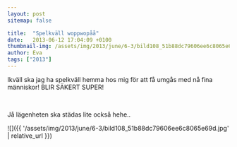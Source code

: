 ```yaml
---
layout: post
sitemap: false

title:  "Spelkväll woppwopåå"
date:   2013-06-12 17:04:09 +0100
thumbnail-img: /assets/img/2013/june/6-3/bild108_51b88dc79606ee6c8065e69d.jpg
author: Eva
tags: ["2013"]
---
```


Ikväll ska jag ha spelkväll hemma hos mig för att få umgås med nå fina människor! BLIR SÄKERT SUPER!




 










Jå lägenheten ska städas lite också hehe..

![]({{ '/assets/img/2013/june/6-3/bild108_51b88dc79606ee6c8065e69d.jpg'  | relative_url }})

